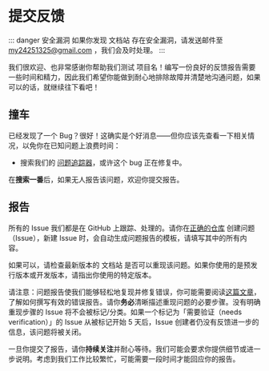 # 提交反馈

::: danger 安全漏洞
如果你发现 文档站 存在安全漏洞，请发送邮件至 [my24251325@gmail.com](mailto:my24251325@gmail.com) ，我们会及时处理。
:::

我们很欢迎、也非常感谢你帮助我们测试 项目名！编写一份良好的反馈报告需要一些时间和精力，因此我们希望你能做到耐心地排除故障并清楚地沟通问题，如果可以的话，就继续往下看吧！

## 撞车

已经发现了一个 Bug？很好！这确实是个好消息——但你应该先查看一下相关情况，以免你在已知问题上浪费时间：

<!-- - 搜索 [支持社区](https://github.com/mouyong/vitepress-doc-website/discussions)，看看这个 bug 是否已经被报告。 -->
- 搜索我们的 [问题追踪器](https://github.com/mouyong/vitepress-doc-website/issues)，或许这个 bug 正在修复中。

在**搜索一番**后，如果无人报告该问题，欢迎你提交报告。

## 报告

所有的 Issue 我们都是在 GitHub 上跟踪、处理的。请你在[正确的仓库](https://github.com/mouyong/vitepress-doc-website) 创建问题（Issue），新建 Issue 时，会自动生成问题报告的模板，请填写其中的所有内容。

如果可以，请检查最新版本的 文档站 是否可以重现该问题。如果你使用的是预发行版本或开发版本，请指出你使用的特定版本。

请注意：问题报告使我们能够轻松地复现并修复错误，你可能需要阅读[这篇文章](https://www.chiark.greenend.org.uk/~sgtatham/bugs-cn.html)，了解如何撰写有效的错误报告。请你**务必**清晰描述重现问题的必要步骤。没有明确重现步骤的 Issue 将不会被标记/分类。如果一个标记为「需要验证（needs verification）」的 Issue 从被标记开始 5 天后，Issue 创建者仍没有反馈进一步的信息，该问题将被关闭。

一旦你提交了报告，请你**持续关注**并耐心等待。我们可能会要求你提供细节或进一步说明。考虑到我们工作比较繁忙，可能需要一段时间才能回应你的报告。